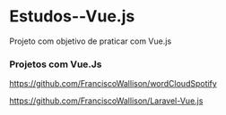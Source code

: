 # Estudos--Vue.js
Projeto com objetivo de praticar com Vue.js
### Projetos com Vue.Js

https://github.com/FranciscoWallison/wordCloudSpotify

https://github.com/FranciscoWallison/Laravel-Vue.js
